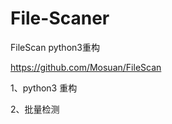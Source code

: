 # File-Scaner
FileScan python3重构  
  
  https://github.com/Mosuan/FileScan  
  
  1、python3 重构
  
  2、批量检测
